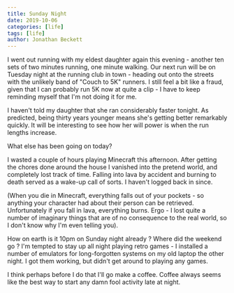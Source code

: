 ```yaml
---
title: Sunday Night
date: 2019-10-06
categories: [life]
tags: [life]
author: Jonathan Beckett
---
```


I went out running with my eldest daughter again this evening - another ten sets of two minutes running, one minute walking. Our next run will be on Tuesday night at the running club in town - heading out onto the streets with the unlikely band of "Couch to 5K" runners. I still feel a bit like a fraud, given that I can probably run 5K now at quite a clip - I have to keep reminding myself that I'm not doing it for me.

I haven't told my daughter that she ran considerably faster tonight. As predicted, being thirty years younger means she's getting better remarkably quickly. It will be interesting to see how her will power is when the run lengths increase.

What else has been going on today?

I wasted a couple of hours playing Minecraft this afternoon. After getting the chores done around the house I vanished into the pretend world, and completely lost track of time. Falling into lava by accident and burning to death served as a wake-up call of sorts. I haven't logged back in since.

(When you die in Minecraft, everything falls out of your pockets - so anything your character had about their person can be retrieved. Unfortunately if you fall in lava, everything burns. Ergo - I lost quite a number of imaginary things that are of no consequence to the real world, so I don't know why I'm even telling you).

How on earth is it 10pm on Sunday night already ? Where did the weekend go ? I'm tempted to stay up all night playing retro games - I installed a number of emulators for long-forgotten systems on my old laptop the other night. I got them working, but didn't get around to playing any games.

I think perhaps before I do that I'll go make a coffee. Coffee always seems like the best way to start any damn fool activity late at night.